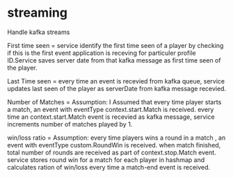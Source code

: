 # streaming

Handle kafka streams

First time seen = service identify the first time seen of a player by checking if this is the first event 
application is receving for particuler profile ID.Service saves server date from that kafka message as first time seen of the player.

Last Time seen = every time an event is recevied from kafka queue, service updates last seen of the player as serverDate from
kafka message recevied.

Number of Matches = Assumption: I Assumed that every time player starts a match, an event with eventType context.start.Match is received.
every time an context.start.Match event is recevied as kafka message, service increments number of matches played by 1.

win/loss ratio = Assumption: every time players wins a round in a match , an event with eventType custom.RoundWin is received.
when match finished, total number of rounds are received as part of context.stop.Match event.
service stores round win for a match for each player in hashmap and calculates ration of win/loss every time a match-end event is received.
